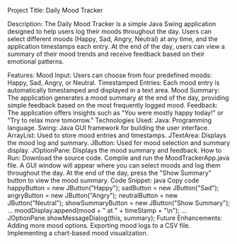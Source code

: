 Project Title:
Daily Mood Tracker

Description:
The Daily Mood Tracker is a simple Java Swing application designed to help users log their moods throughout the day. Users can select different moods (Happy, Sad, Angry, Neutral) at any time, and the application timestamps each entry. At the end of the day, users can view a summary of their mood trends and receive feedback based on their emotional patterns.

Features:
Mood Input: Users can choose from four predefined moods: Happy, Sad, Angry, or Neutral.
Timestamped Entries: Each mood entry is automatically timestamped and displayed in a text area.
Mood Summary: The application generates a mood summary at the end of the day, providing simple feedback based on the most frequently logged mood.
Feedback: The application offers insights such as "You were mostly happy today!" or "Try to relax more tomorrow."
Technologies Used:
Java: Programming language.
Swing: Java GUI framework for building the user interface.
ArrayList: Used to store mood entries and timestamps.
JTextArea: Displays the mood log and summary.
JButton: Used for mood selection and summary display.
JOptionPane: Displays the mood summary and feedback.
How to Run:
Download the source code.
Compile and run the MoodTrackerApp.java file.
A GUI window will appear where you can select moods and log them throughout the day.
At the end of the day, press the "Show Summary" button to view the mood summary.
Code Snippet:
java
Copy code
happyButton = new JButton("Happy");
sadButton = new JButton("Sad");
angryButton = new JButton("Angry");
neutralButton = new JButton("Neutral");
showSummaryButton = new JButton("Show Summary");
...
moodDisplay.append(mood + " at " + timeStamp + "\n");
...
JOptionPane.showMessageDialog(this, summary);
Future Enhancements:
Adding more mood options.
Exporting mood logs to a CSV file.
Implementing a chart-based mood visualization.
